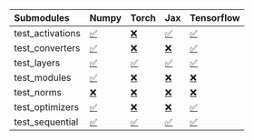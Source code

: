 | Submodules       | Numpy                                                                                                                           | Torch                                                                                                                           | Jax                                                                                                                             | Tensorflow                                                                                                                      |
|:-----------------|:--------------------------------------------------------------------------------------------------------------------------------|:--------------------------------------------------------------------------------------------------------------------------------|:--------------------------------------------------------------------------------------------------------------------------------|:--------------------------------------------------------------------------------------------------------------------------------|
| test_activations | <a href="https://github.com/unifyai/ivy/runs/8102150619?check_suite_focus=true" rel="noopener noreferrer" target="_blank">✅</a> | <a href="https://github.com/unifyai/ivy/runs/8102151252?check_suite_focus=true" rel="noopener noreferrer" target="_blank">❌</a> | <a href="https://github.com/unifyai/ivy/runs/8102151964?check_suite_focus=true" rel="noopener noreferrer" target="_blank">✅</a> | <a href="https://github.com/unifyai/ivy/runs/8102152877?check_suite_focus=true" rel="noopener noreferrer" target="_blank">✅</a> |
| test_converters  | <a href="https://github.com/unifyai/ivy/runs/8102150716?check_suite_focus=true" rel="noopener noreferrer" target="_blank">✅</a> | <a href="https://github.com/unifyai/ivy/runs/8102151361?check_suite_focus=true" rel="noopener noreferrer" target="_blank">❌</a> | <a href="https://github.com/unifyai/ivy/runs/8102152090?check_suite_focus=true" rel="noopener noreferrer" target="_blank">❌</a> | <a href="https://github.com/unifyai/ivy/runs/8102153032?check_suite_focus=true" rel="noopener noreferrer" target="_blank">✅</a> |
| test_layers      | <a href="https://github.com/unifyai/ivy/runs/8102150802?check_suite_focus=true" rel="noopener noreferrer" target="_blank">✅</a> | <a href="https://github.com/unifyai/ivy/runs/8102151457?check_suite_focus=true" rel="noopener noreferrer" target="_blank">✅</a> | <a href="https://github.com/unifyai/ivy/runs/8102152203?check_suite_focus=true" rel="noopener noreferrer" target="_blank">✅</a> | <a href="https://github.com/unifyai/ivy/runs/8102153170?check_suite_focus=true" rel="noopener noreferrer" target="_blank">✅</a> |
| test_modules     | <a href="https://github.com/unifyai/ivy/runs/8102150904?check_suite_focus=true" rel="noopener noreferrer" target="_blank">✅</a> | <a href="https://github.com/unifyai/ivy/runs/8102151570?check_suite_focus=true" rel="noopener noreferrer" target="_blank">❌</a> | <a href="https://github.com/unifyai/ivy/runs/8102152287?check_suite_focus=true" rel="noopener noreferrer" target="_blank">❌</a> | <a href="https://github.com/unifyai/ivy/runs/8102153254?check_suite_focus=true" rel="noopener noreferrer" target="_blank">❌</a> |
| test_norms       | <a href="https://github.com/unifyai/ivy/runs/8102151000?check_suite_focus=true" rel="noopener noreferrer" target="_blank">❌</a> | <a href="https://github.com/unifyai/ivy/runs/8102151654?check_suite_focus=true" rel="noopener noreferrer" target="_blank">❌</a> | <a href="https://github.com/unifyai/ivy/runs/8102152428?check_suite_focus=true" rel="noopener noreferrer" target="_blank">❌</a> | <a href="https://github.com/unifyai/ivy/runs/8102153339?check_suite_focus=true" rel="noopener noreferrer" target="_blank">❌</a> |
| test_optimizers  | <a href="https://github.com/unifyai/ivy/runs/8102151082?check_suite_focus=true" rel="noopener noreferrer" target="_blank">✅</a> | <a href="https://github.com/unifyai/ivy/runs/8102151756?check_suite_focus=true" rel="noopener noreferrer" target="_blank">❌</a> | <a href="https://github.com/unifyai/ivy/runs/8102152570?check_suite_focus=true" rel="noopener noreferrer" target="_blank">❌</a> | <a href="https://github.com/unifyai/ivy/runs/8102153447?check_suite_focus=true" rel="noopener noreferrer" target="_blank">✅</a> |
| test_sequential  | <a href="https://github.com/unifyai/ivy/runs/8102151175?check_suite_focus=true" rel="noopener noreferrer" target="_blank">✅</a> | <a href="https://github.com/unifyai/ivy/runs/8102151861?check_suite_focus=true" rel="noopener noreferrer" target="_blank">✅</a> | <a href="https://github.com/unifyai/ivy/runs/8102152733?check_suite_focus=true" rel="noopener noreferrer" target="_blank">✅</a> | <a href="https://github.com/unifyai/ivy/runs/8102153540?check_suite_focus=true" rel="noopener noreferrer" target="_blank">✅</a> |